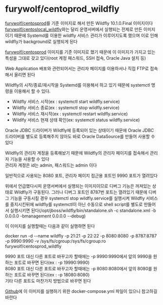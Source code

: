 furywolf/centoprod_wildfly
====================

[furywolf/centosprod](https://hub.docker.com/r/furywolf/centosprod/)를 기준 이미지로 해서 만든 Wildfly 10.1.0.Final 이미지이다<br/>
[furywolf/centoslocal_wildfly](https://hub.docker.com/r/furywolf/centoslocal_wildfly/)와는 달리 운영서버에서 실행되는 전제로 만든 이미지이기 때문에 Systemd를 이용한 wildfly 서비스 관리가 이루어지도록 했으며
이로 인해 wildfly가 background로 실행되게 된다

[furywolf/centosprod](https://hub.docker.com/r/furywolf/centosprod/) 이미지를 기준 이미지로 했기 때문에 이 이미지가 가지고 있는 특성을 그대로 갖고 있다(root 계정 패스워드, SSH 접속, Oracle Java 설치 등)

Web Application 배포와 관련되어서는 관리자 페이지를 이용하서나 직접 FTP로 접속해서 올리면 된다

Wildfly의 시작/종료/재시작을 Systemd를 이용해서 하고 있기 때문에 systemctl 명령을 이용해서 할 수 있다.

* Wildfly 서비스 시작(ex : systemctl start wildfly.service)
* Wildfly 서비스 종료(ex : systemctl stop wildfly.service)
* Wildfly 서비스 재시작(ex : systemctl restart wildfly.service)
* Wildlfy 서비스 현재 상태 확인(ex: systemctl status wildfly.service)

Oracle JDBC 드라이버가 Wildfly에 등록되어 있는 상태이기 때문에 Oracle JDBC 드라이버를 별도로 등록해주지 않아도 바로 Oracle DataSource를 만들어 사용할 수 있다

Wildfly의 관리자 계정을 등록해놨기 때문에 Wildfly의 관리자 페이지를 접속해서 관리자 기능을 사용할 수 있다<br/>
관리자 계정은 id는 admin, 패스워드는 admin 이다

일반적으로 사용되는 8080 포트, 관리자 페이지 접근용 포트인 9990 포트가 열려있다

위에서 언급했다시피 운영서버에서 실행되는 이미지이므로 디버그 기능은 꺼져있는 상태로 Wildfly가 구동된다. 그러나 디버그 포트인 8787번 포트는 열려있기 때문에 디버그 기능을 구동시킬 경우 systemctl stop wildfly.service를 실행시켜 Wildfly 서비스를 중지시킨뒤에 wildfly를 systemctl이 아닌 수동으로 shell script를 별도로 만들어서 실행시키면 된다(/opt/jboss/wildfly/bin/standalone.sh -c standalone.xml -b 0.0.0.0 -bmanagement 0.0.0.0 --debug)

이 이미지를 실행할때는 다음과 같이 실행하면 된다

docker run -d --name wildfly -p 21:21 -p 22:22 -p 8080:8080 -p 8787:8787 -p 9990:9990 -v /sys/fs/cgroup:/sys/fs/cgroup:ro furywolf/centosprod\_wildfly

9990 포트 대신 다른 포트로 바꾸고자 할때에는 -p 9990:9990에서 앞의 9990을 원하는 포트로 바꾸면 된다(ex : -p 19990:9990)<br/>
8080 포트 대신 다른 포트로 바꾸고자 할때에는 -p 8080:8080에서 앞의 8080를 원하는 포트로 바꾸면 된다(ex : -p 18080:8080)<br/>
기타 다른 포트도 마찬가지 방법으로 바꾸면 된다

[Github](https://github.com/TerryChang/mydocker/tree/master/centosprod_wildfly)에 이 이미지를 실행하기 위한 docker-compose.yml 파일이 있으니 참고하길 바란다
